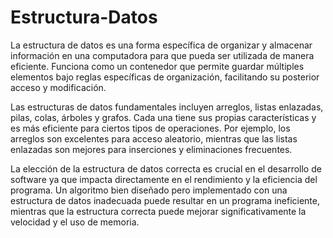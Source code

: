 # Estructura-Datos

La estructura de datos es una forma específica de organizar y almacenar información en una computadora para que pueda ser utilizada de manera eficiente. Funciona como un contenedor que permite guardar múltiples elementos bajo reglas específicas de organización, facilitando su posterior acceso y modificación.

Las estructuras de datos fundamentales incluyen arreglos, listas enlazadas, pilas, colas, árboles y grafos. Cada una tiene sus propias características y es más eficiente para ciertos tipos de operaciones. Por ejemplo, los arreglos son excelentes para acceso aleatorio, mientras que las listas enlazadas son mejores para inserciones y eliminaciones frecuentes.

La elección de la estructura de datos correcta es crucial en el desarrollo de software ya que impacta directamente en el rendimiento y la eficiencia del programa. Un algoritmo bien diseñado pero implementado con una estructura de datos inadecuada puede resultar en un programa ineficiente, mientras que la estructura correcta puede mejorar significativamente la velocidad y el uso de memoria.
